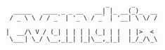 <pre>

                              _      _
     _____   ____ _ _ __   __| |_ __(_)_  __
    / _ \ \ / / _` | '_ \ / _` | '__| \ \/ /

   |  __/\ V / (_| | | | | (_| | |  | |>  <
    \___| \_/ \__,_|_| |_|\__,_|_|  |_/_/\_\

</pre>

